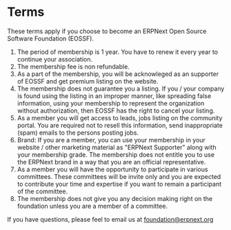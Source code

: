 # Terms

These terms apply if you choose to become an ERPNext Open Source Software Foundation (EOSSF).

1. The period of membership is 1 year. You have to renew it every year to continue your association.
1. The membership fee is non refundable.
1. As a part of the membership, you will be acknowleged as an supporter of EOSSF and get premium listing on the website.
1. The membership does not guarantee you a listing. If you / your company is found using the listing in an improper manner, like spreading false information, using your membership to represent the organization without authorization, then EOSSF has the right to cancel your listing.
1. As a member you will get access to leads, jobs listing on the community portal. You are required not to resell this information, send inappropriate (spam) emails to the persons posting jobs.
1. Brand: If you are a member, you can use your membership in your website / other marketing material as "ERPNext Supporter" along with your membership grade. The membership does not entitle you to use the ERPNext brand in a way that you are an official representative.
1. As a member you will have the opportunity to participate in various committees. These committees will be invite only and you are expected to contribute your time and expertise if you want to remain a participant of the committee.
1. The membership does not give you any decision making right on the foundation unless you are a member of a committee.

If you have questions, please feel to email us at [foundation@erpnext.org](mailto:foundation@erpnext.com)